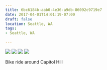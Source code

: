 ```yaml
---
title: 6bc6184b-aab0-4e36-a9db-86092c9719e7
date: 2017-04-01T14:01:19-07:00
draft: false
location: Seattle, WA
tags:
- Seattle, WA

---
```



![](https://d17enza3bfujl8.cloudfront.net/DSCF6820.jpg)
![](https://d17enza3bfujl8.cloudfront.net/DSCF6833.jpg)
![](https://d17enza3bfujl8.cloudfront.net/DSCF6836.jpg)
![](https://d17enza3bfujl8.cloudfront.net/DSCF6817.jpg)

Bike ride around Capitol Hill<br>


